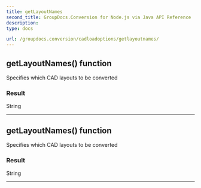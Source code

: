 ```yaml
---
title: getLayoutNames
second_title: GroupDocs.Conversion for Node.js via Java API Reference
description: 
type: docs

url: /groupdocs.conversion/cadloadoptions/getlayoutnames/
---
```


## getLayoutNames()  function

 Specifies which CAD layouts to be converted
 

### Result
String


---


## getLayoutNames()  function

 Specifies which CAD layouts to be converted
 

### Result
String


---


